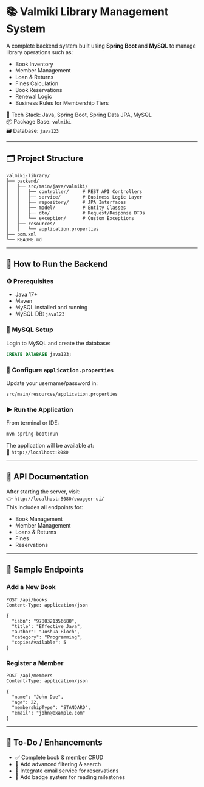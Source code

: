 # 📚 Valmiki Library Management System

A complete backend system built using **Spring Boot** and **MySQL** to manage library operations such as:

- Book Inventory
- Member Management
- Loan & Returns
- Fines Calculation
- Book Reservations
- Renewal Logic
- Business Rules for Membership Tiers

🔧 Tech Stack: Java, Spring Boot, Spring Data JPA, MySQL  
📦 Package Base: `valmiki`  
🗃️ Database: `java123`

---

## 🗂️ Project Structure

```
valmiki-library/
├── backend/
│   ├── src/main/java/valmiki/
│   │   ├── controller/     # REST API Controllers
│   │   ├── service/        # Business Logic Layer
│   │   ├── repository/     # JPA Interfaces
│   │   ├── model/          # Entity Classes
│   │   ├── dto/            # Request/Response DTOs
│   │   └── exception/      # Custom Exceptions
│   ├── resources/
│   │   └── application.properties
├── pom.xml
└── README.md
```

---

## 🚀 How to Run the Backend

### ⚙️ Prerequisites

- Java 17+
- Maven
- MySQL installed and running
- MySQL DB: `java123`

### 🧪 MySQL Setup

Login to MySQL and create the database:

```sql
CREATE DATABASE java123;
```

### 🔧 Configure `application.properties`

Update your username/password in:
```
src/main/resources/application.properties
```

### ▶️ Run the Application

From terminal or IDE:

```bash
mvn spring-boot:run
```

The application will be available at:  
📍 `http://localhost:8080`

---

## 📘 API Documentation

After starting the server, visit:  
👉 `http://localhost:8080/swagger-ui/`  
This includes all endpoints for:

- Book Management
- Member Management
- Loans & Returns
- Fines
- Reservations

---

## 🧪 Sample Endpoints

### Add a New Book

```http
POST /api/books
Content-Type: application/json

{
  "isbn": "9780321356680",
  "title": "Effective Java",
  "author": "Joshua Bloch",
  "category": "Programming",
  "copiesAvailable": 5
}
```

### Register a Member

```http
POST /api/members
Content-Type: application/json

{
  "name": "John Doe",
  "age": 22,
  "membershipType": "STANDARD",
  "email": "john@example.com"
}
```

---

## 🔧 To-Do / Enhancements

- ✅ Complete book & member CRUD
- 🔄 Add advanced filtering & search
- 📧 Integrate email service for reservations
- 🏅 Add badge system for reading milestones
